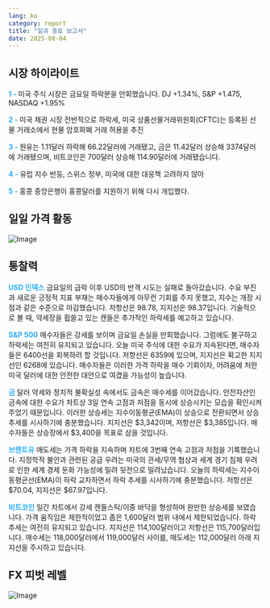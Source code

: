 ```yaml
---
lang: ko
category: report
title: "일과 종료 보고서"
date: 2025-08-04
---
```



<h2>시장 하이라이트</h2>
<strong style="color: #2caef7;">1 - </strong> 미국 주식 시장은 금요일 하락분을 만회했습니다. DJ +1.34%, S&P +1.475, NASDAQ +1.95%

<strong style="color: #2caef7;">2 - </strong> 미국 채권 시장 전반적으로 하락세, 미국 상품선물거래위원회(CFTC)는 등록된 선물 거래소에서 현물 암호화폐 거래 허용을 추진

<strong style="color: #2caef7;">3 - </strong> 원유는 1.11달러 하락해 66.22달러에 거래됐고, 금은 11.42달러 상승해 3374달러에 거래됐으며, 비트코인은 700달러 상승해 114.90달러에 거래됐습니다.

<strong style="color: #2caef7;">4 - </strong> 유럽 지수 반등, 스위스 정부, 미국에 대한 대응책 고려하지 않아


<strong style="color: #2caef7;">5 - </strong> 홍콩 중앙은행이 홍콩달러를 지원하기 위해 다시 개입했다.



<h2>일일 가격 활동</h2>
<img src="https://markleighedu.github.io/img/Aug-2025/04-Aug-2025/price.jpg" alt="Image"/>

<h2>통찰력</h2>
<strong style="color: #2caef7;">USD 인덱스</strong> 금요일의 급락 이후 USD의 반격 시도는 실패로 돌아갔습니다. 수요 부진과 새로운 긍정적 지표 부재는 매수자들에게 아무런 기회를 주지 못했고, 지수는 개장 시점과 같은 수준으로 마감했습니다. 저항선은 98.78, 지지선은 98.37입니다. 기술적으로 볼 때, 약세장을 휩쓸고 있는 캔들은 추가적인 하락세를 예고하고 있습니다.

<strong style="color: #2caef7;">S&P 500</strong> 매수자들은 강세를 보이며 금요일 손실을 만회했습니다. 그럼에도 불구하고 하락세는 여전히 유지되고 있습니다. 오늘 미국 주식에 대한 수요가 지속된다면, 매수자들은 6400선을 회복하려 할 것입니다. 저항선은 6359에 있으며, 지지선은 확고한 지지선인 6268에 있습니다. 매수자들은 이러한 가격 하락을 매수 기회이자, 어려움에 처한 미국 달러에 대한 안전한 대안으로 여겼을 가능성이 높습니다.

<strong style="color: #2caef7;">금</strong> 달러 약세와 정치적 불확실성 속에서도 금속은 매수세를 이어갔습니다. 안전자산인 금속에 대한 수요가 차트상 3일 연속 고점과 저점을 동시에 상승시키는 모습을 확인시켜 주었기 때문입니다. 이러한 상승세는 지수이동평균(EMA)이 상승으로 전환되면서 상승 추세를 시사하기에 충분했습니다. 지지선은 $3,342이며, 저항선은 $3,385입니다. 매수자들은 상승장에서 $3,400을 목표로 삼을 것입니다.

<strong style="color: #2caef7;">브렌트유</strong> 매도세는 가격 하락을 지속하며 차트에 3번째 연속 고점과 저점을 기록했습니다. 지정학적 불안과 관련된 공급 우려는 미국의 관세/무역 협상과 세계 경기 침체 우려로 인한 세계 경제 둔화 가능성에 밀려 뒷전으로 밀려났습니다. 오늘의 하락세는 지수이동평균선(EMA)이 하락 교차하면서 하락 추세를 시사하기에 충분했습니다. 저항선은 $70.04, 지지선은 $67.97입니다.

<strong style="color: #2caef7;">비트코인</strong> 일간 차트에서 강세 캔들스틱/이중 바닥을 형성하며 완만한 상승세를 보였습니다. 가격 움직임은 제한적이었고 좁은 1,600달러 범위 내에서 제한되었습니다. 하락 추세는 여전히 유지되고 있습니다. 지지선은 114,100달러이고 저항선은 115,700달러입니다. 매수세는 118,000달러에서 119,000달러 사이를, 매도세는 112,000달러 아래 지지선을 주시하고 있습니다.



<h2>FX 피벗 레벨</h2>
<img src="https://markleighedu.github.io/img/Aug-2025/04-Aug-2025/pivot.jpg" alt="Image"/>